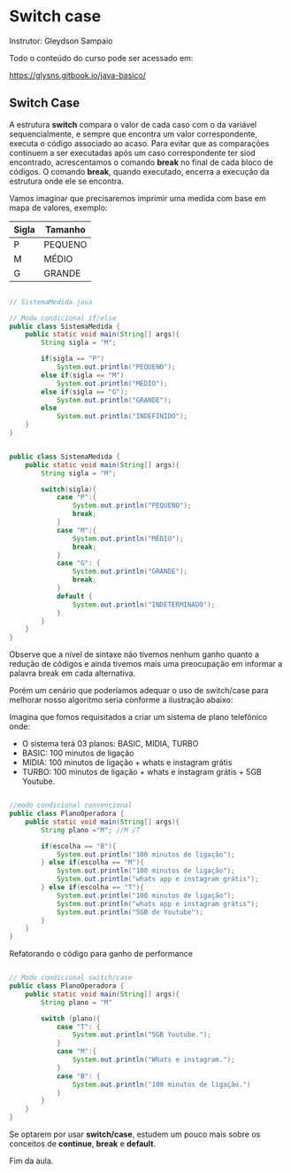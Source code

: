# Switch case

Instrutor: Gleydson Sampaio

Todo o conteúdo do curso pode ser acessado em:

https://glysns.gitbook.io/java-basico/


## Switch Case

A estrutura **switch** compara o valor de cada caso com o da variável sequencialmente, e sempre que encontra um valor correspondente, executa o código associado ao acaso. Para evitar que as comparações continuem a ser executadas após um caso correspondente ter siod encontrado, acrescentamos o comando **break** no final de cada bloco de códigos. O comando **break**, quando executado, encerra a execução da estrutura onde ele se encontra.

Vamos imaginar que precisaremos imprimir uma medida com base em mapa de valores, exemplo:

| Sigla | Tamanho |
|-------|---------|
| P     | PEQUENO |
| M     | MÉDIO   |
| G     | GRANDE  |

```java

// SistemaMedida.java 

// Modo condicional if/else
public class SistemaMedida {
    public static void main(String[] args){
        String sigla = "M";

        if(sigla == "P")
            System.out.println("PEQUENO");
        else if(sigla == "M")
            System.out.println("MÉDIO");
        else if(sigla == "G");
            System.out.println("GRANDE");
        else
            System.out.println("INDEFINIDO");
    }
}

```

```java

public class SistemaMedida {
    public static void main(String[] args){
        String sigla = "M";

        switch(sigla){
            case "P":{
                System.out.println("PEQUENO");
                break;
            }
            case "M":{
                System.out.println("MÉDIO");
                break;
            }
            case "G": {
                System.out.println("GRANDE");
                break;
            }
            default {
                System.out.println("INDETERMINADO");
            }
        }
    }
}
```
Observe que a nível de sintaxe não tivemos nenhum ganho quanto a redução de códigos e ainda tivemos mais uma preocupação em informar a palavra break em cada alternativa.

Porém um cenário que poderíamos adequar o uso de switch/case para melhorar nosso algoritmo seria conforme a ilustração abaixo: 

Imagina que fomos requisitados a criar um sistema de plano telefônico onde:

* O sistema terá 03 planos: BASIC, MIDIA, TURBO
* BASIC: 100 minutos de ligação
* MIDIA: 100 minutos de ligação + whats e instagram grátis
* TURBO: 100 minutos de ligação + whats e instagram grátis + 5GB Youtube.

```java

//modo condicional convencional
public class PlanoOperadora {
    public static void main(String[] args){
        String plano ="M"; //M /T

        if(escolha == "B"){
            System.out.println("100 minutos de ligação");
        } else if(escolha == "M"){
            System.out.println("100 minutos de ligação");
            System.out.println("whats app e instagram grátis");
        } else if(escolha == "T"){
            System.out.println("100 minutos de ligação");
            System.out.println("whats app e instagram grátis");
            System.out.println("5GB de Youtube");
        }
    }
}

```

Refatorando o código para ganho de performance

```java

// Modo condicional switch/case
public class PlanoOperadora {
    public static void main(String[] args){
        String plano = "M"

        switch (plano){
            case "T": {
                System.out.println("5GB Youtube.");
            }
            case "M":{
                System.out.println("Whats e instagram.");
            }
            case "B": {
                System.out.println("100 minutos de ligação.")
            }
        }
    }
}
```

Se optarem por usar **switch/case**, estudem um pouco mais sobre os conceitos de **continue**, **break** e **default**.

Fim da aula.
